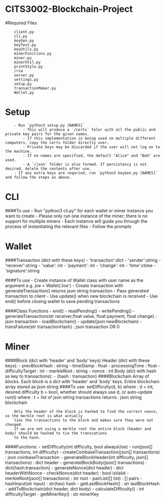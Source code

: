 # CITS3002-Blockchain-Project

#Required Files
```
	client.py
	cli.py
	keyGen.py
	keyTest.py
	keyUtils.py
	minerFunctions.py
	miner.py
	minerUtil.py
	printStyle.py
	/rsa
	server.py
	settings.py
	setup.py
	transactionMaker.py
	Wallet.py
```

#	Setup
		- Run `python3 setup.py [NAMES]`
			- This will produce a `/certs` foler with all the public and private key pairs for the given names.
			- If this implementation is being used on multiple different computers, copy the certs folder directly over.
			- Private keys may be discarded if the user will not log on to the machine.
			- If no names are specified, the default "Alice" and "Bob" are used.
			- A `/json` folder is also formed. If persistancy is not desired, delete the contents after use.
		- If any extra keys are requried, run `python3 keyGen.py [NAMES]` and follow the steps as above.

# CLI
####To use
    - Run "python3 cli.py" for each wallet or miner instance you want to create
        - Please only run one instance of the miner; there is no support for multiple miners
    - Each instance will guide you through the process of instantiating the relevant files
        - Follow the prompts

# Wallet
####Transaction (dict with these keys)
    - 'transaction':dict
        - 'sender':string
        - 'receiver':string
        - 'value': int
        - 'payment': int
        - 'change': int
        - 'time':ctime
    - 'signature':string

####To use
    - Create instance of Wallet class with user name as the argument
        e.g. joe = Wallet('Joe')
    - Create transaction with generateTransaction()
        returns json string transaction
    - Pass generated transaction to client
    - Use update() when new blockchain is received
    - Use end() before closing wallet to save pending transactions

####Class Functions
    - end()
    - readPending()
    - writePending()
    - generateTransaction(str receiver,float value, float payment, float change) : json transaction
    - loadBlockchain()
    - update(json newBlockchain)
    - transFailure(str transactionHash) : json transaction OR 0

# Miner
####Block (dict with 'header' and 'body' keys)
    Header (dict with these keys):
        - prevBlockHash : string
        - timeStamp : float
        - processingTime : float
        - difficultyTarget : int
        - merkleRoot : string
        - nonce : int
    Body (dict with hash as key to transactions):
        - {hash : transaction}
####Blockchain
        Array of blocks. Each block is a dict with 'header' and 'body' keys.
        Entire blockchain array stored as json string
####To use:
        setDifficulty(d, b)
            where    :    d = int, desired difficulty
                          b = bool, whether should always use d, or auto-update
        run(t)
            where    :    t = list of json string transactions
            returns  :    json string blockchain

        Only the header of the block is hashed to find the correct nonce, so the merkle root is what actually
        ties the transactions to the block and makes sure they were not changed.
        If we are not using a merkle root the entire block (header and body) should be hashed to tie the transcations
        to the hash.
####Functions:
            - setDifficulty(int difficulty, bool alwaysUse)
            - run(json[] transactions, int difficulty)
            - createCoinbaseTransaction(json[] transactions) : json coinbaseTransaction
            - generateBlockHeader(int difficulty, json[] transactions) : dict header
            - generateBlockBody(json[] transactions) : dict{hash:transaction]
            - generateNonce(dict header) : dict headerWithNonce
            - checkNonce(dict header) : bool isValid
            - merkleRoot(json[] transactions) : str root
            - pairList([] list) : [] pairs
            - hashInput(str input) : str(hex) hash
            - getLastBlockHash() : str lastBlockHash
            - addToBlockchain(dict header, dict body)
            - calculateDifficulty() : int difficultyTarget
            - getMinerKey() : str minerKey
